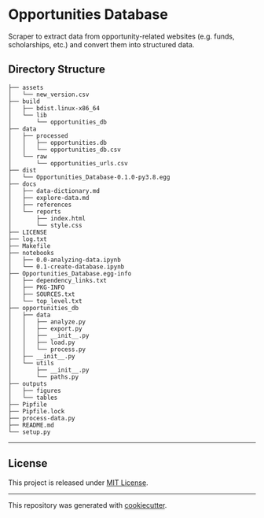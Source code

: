 # Opportunities Database
Scraper to extract data from opportunity-related websites (e.g. funds, scholarships, etc.) and convert them into structured data.

## Directory Structure
```
├── assets
│   └── new_version.csv
├── build
│   ├── bdist.linux-x86_64
│   └── lib
│       └── opportunities_db
├── data
│   ├── processed
│   │   ├── opportunities.db
│   │   └── opportunities_db.csv
│   └── raw
│       └── opportunities_urls.csv
├── dist
│   └── Opportunities_Database-0.1.0-py3.8.egg
├── docs
│   ├── data-dictionary.md
│   ├── explore-data.md
│   ├── references
│   └── reports
│       ├── index.html
│       └── style.css
├── LICENSE
├── log.txt
├── Makefile
├── notebooks
│   ├── 0.0-analyzing-data.ipynb
│   └── 0.1-create-database.ipynb
├── Opportunities_Database.egg-info
│   ├── dependency_links.txt
│   ├── PKG-INFO
│   ├── SOURCES.txt
│   └── top_level.txt
├── opportunities_db
│   ├── data
│   │   ├── analyze.py
│   │   ├── export.py
│   │   ├── __init__.py
│   │   ├── load.py
│   │   └── process.py
│   ├── __init__.py
│   └── utils
│       ├── __init__.py
│       └── paths.py
├── outputs
│   ├── figures
│   └── tables
├── Pipfile
├── Pipfile.lock
├── process-data.py
├── README.md
└── setup.py
```
---

## License

This project is released under [MIT License](/LICENSE).

---

This repository was generated with [cookiecutter](https://github.com/cookiecutter/cookiecutter).
